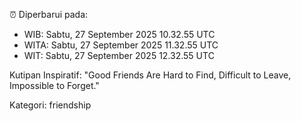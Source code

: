 ⏰ Diperbarui pada:
- WIB: Sabtu, 27 September 2025 10.32.55 UTC
- WITA: Sabtu, 27 September 2025 11.32.55 UTC
- WIT: Sabtu, 27 September 2025 12.32.55 UTC

Kutipan Inspiratif:
"Good Friends Are Hard to Find, Difficult to Leave, Impossible to Forget."


Kategori: friendship

